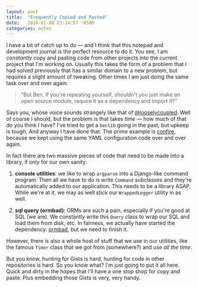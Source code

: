 ```yaml
---
layout: post
title:  "Frequently Copied and Pasted"
date:   2016-01-08 23:14:57 -0500
categories: notes
---
```


I have a bit of catch up to do &mdash; and I think that this notepad and development journal is the perfect resource to do it. You see, I am _constantly_ copy and pasting code from other projects into the current project that I'm working on. Usually this takes the form of a problem that I had solved previously that has a similar domain to a new problem, but requires a slight amount of tweaking. Other times I am just doing the same task over and over again.

> &ldquo;But Ben, if you're repeating yourself, shouldn't you just make an open source module, require it as a dependency and import it?&rdquo;

Says you, whose voice sounds strangely like that of [@looselycoupled](https://github.com/looselycoupled). Well of course I should, but the problem is that takes _time_ &mdash; how much of that do you think I have? I've tried to get a `benlib` going in the past; but upkeep is tough. And anyway I have done that. The prime example is [confire](https://github.com/bbengfort/confire), because we kept using the same YAML configuration code over and over again.

In fact there are two massive pieces of code that need to be made into a library, if only for our own sanity:

1. **console utilities**: we like to wrap `argparse` into a Django-like command program. Then all we have to do is write `Command` subclasses and they're automatically added to our application. This needs to be a library ASAP. While we're at it, we may as well stick our `WrappedLogger` utility in as well.

2. **sql query (ormbad)**: ORMs are such a pain, especially if you're good at SQL (we are). We constantly write this `Query` class to wrap our SQL and load them from disk, etc. In fairness, we actually have started the dependency: [ormbad](https://github.com/tipsybear/ormbad), but we need to finish it.

However, there is also a whole host of stuff that we use in our utilities, like the famous `Timer` class that we got from (somewhere?) and use _all the time_.

<script src="https://gist.github.com/bbengfort/bd5be18d00c9e982a032.js"></script>

But you know, hunting for Gists is hard, hunting for code in other repositories is hard. So you know what? I'm just going to put it all here. Quick and dirty in the hopes that I'll have a one stop shop for copy and paste. Plus embedding those Gists is very, very handy. 

